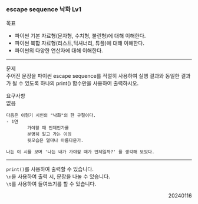 ### escape sequence 낙화 Lv1
목표  
- 파이썬 기본 자료형(문자형, 수치형, 불린형)에 대해 이해한다.
- 파이썬 복합 자료형(리스트,딕셔너리, 튜플)에 대해 이해한다.
- 파이썬의 다양한 연산자에 대해 이해한다.

---
문제  
주어진 문장을 파이썬 escape sequence를 적절히 사용하여 실행 결과와 동일한 결과가 될 수 있도록 하나의 print() 함수만을 사용하여 출력하시오.  

요구사항  
없음
```
다음은 이형기 시인의 "낙화"의 한 구절이다.
- 1연
        가야할 때 언제인가를
        분명히 알고 가는 이의
        뒷모습은 얼마나 아름다운가.

나는 이 시를 보며 '나는 내가 가야할 때가 언제일까?' 를 생각해 보았다.
```
---
`print()`를 사용하여 출력할 수 있습니다.   
`\n`을 사용하여 출력 시, 문장을 나눌 수 있습니다.  
`\t`를 사용하여 들여쓰기를 할 수 있습니다.
<div style="text-align: right">20240116</div>